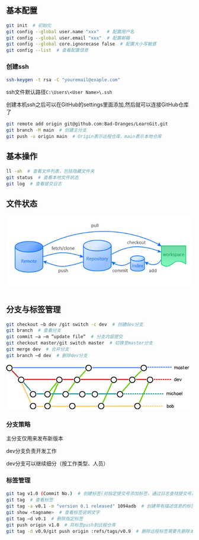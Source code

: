 ## 基本配置

```bash
git init  # 初始化
git config --global user.name "xxx"   # 配置用户名
git config --global user.email "xxx"  # 配置邮箱
git config --global core.ignorecase false  # 配置大小写敏感
git config --list  # 查看配置信息

```

### 创建ssh

```bash
ssh-keygen -t rsa -C "youremail@exaple.com" 
```

ssh文件默认路径`C:\Users\<User Name>\.ssh`

创建本机ssh之后可以在GitHub的settings里面添加,然后就可以连接GitHub仓库了

```bash
git remote add origin git@github.com:Bad-Oranges/LearnGit.git
git branch -M main  # 创建主分支
git push -u origin main  # Origin表示远程仓库，main表示本地仓库
```



## 基本操作

```bash
ll -ah  # 查看文件列表，包括隐藏文件夹
git status  # 查看本地文件状态
git log  # 查看提交日志
```

## 文件状态

![image-20220130233742518](readme.assets/image-20220130233742518.png)

```bash
```



## 分支与标签管理

```bash
git checkout –b dev /git switch -c dev  # 创建dev分支
git branch  # 查看分支
git commit –a –m “update file“  # 分支内容提交
git checkout master/git switch master  # 切换至master分支
git merge dev  # 合并分支
git branch –d dev  # 删除dev分支
```

![image-20220130231917886](readme.assets/image-20220130231917886.png)

### 分支策略

主分支仅用来发布新版本

dev分支负责开发工作

dev分支可以继续细分（按工作类型、人员）

### 标签管理

```bash
git tag v1.0 (Commit No.)  # 创建标签(对指定提交号添加标签，通过日志查找提交号)
git tag  # 查看标签
git tag -a v0.1 -m "version 0.1 released" 1094adb  # 创建带有描述信息的标签
git show <tagname>  # 查看标签说明文字
git tag –d v0.1  # 删除指定标签
git push origin v1.0  # 将标签push到远程仓库
git tag -d v0.9/git push origin :refs/tags/v0.9  # 删除远程标签需要先删除本地标签

```

